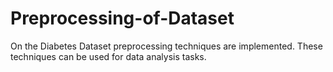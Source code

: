# Preprocessing-of-Dataset
On the Diabetes Dataset preprocessing techniques are implemented. These techniques can be used for data analysis tasks.

